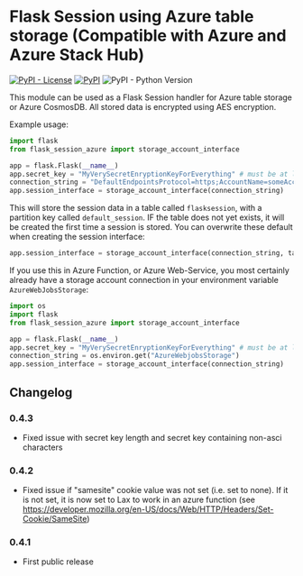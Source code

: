 # Flask Session using Azure table storage (Compatible with Azure and Azure Stack Hub)


[![PyPI - License](https://img.shields.io/pypi/l/flask-session-azure)](https://pypi.org/project/flask-session-azure/)
[![PyPI](https://img.shields.io/pypi/v/flask-session-azure)](https://pypi.org/project/flask-session-azure/)
![PyPI - Python Version](https://img.shields.io/pypi/pyversions/flask-session-azure)

This module can be used as a Flask Session handler for Azure table storage or Azure CosmosDB.
All stored data is encrypted using AES encryption.

Example usage:

```python
import flask
from flask_session_azure import storage_account_interface

app = flask.Flask(__name__)
app.secret_key = "MyVerySecretEnryptionKeyForEverything" # must be at least 16 characters, the longer the better
connection_string = "DefaultEndpointsProtocol=https;AccountName=someAccount;AccountKey=someKey;EndpointSuffix=core.windows.net"
app.session_interface = storage_account_interface(connection_string)
```

This will store the session data in a table called `flasksession`, with a partition key called `default_session`. IF the table does not yet exists, it will be created the first time a session is stored.
You can overwrite these default when creating the session interface:
```python
app.session_interface = storage_account_interface(connection_string, table_name="mytablename", partition_key="app1", create_table_if_not_exists=False)
```

If you use this in Azure Function, or Azure Web-Service, you most certainly already have a storage account connection in your environment variable `AzureWebJobsStorage`:
```python
import os
import flask
from flask_session_azure import storage_account_interface

app = flask.Flask(__name__)
app.secret_key = "MyVerySecretEnryptionKeyForEverything" # must be at least 16 characters, the longer the better
connection_string = os.environ.get("AzureWebjobsStorage")
app.session_interface = storage_account_interface(connection_string)
```

## Changelog

### 0.4.3
- Fixed issue with secret key length and secret key containing non-asci characters

### 0.4.2
- Fixed issue if "samesite" cookie value was not set (i.e. set to none). If it is not set, it is now set to Lax to work in an azure function (see https://developer.mozilla.org/en-US/docs/Web/HTTP/Headers/Set-Cookie/SameSite)

### 0.4.1
- First public release
